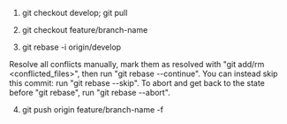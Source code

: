 1. git checkout develop; git pull

2. git checkout feature/branch-name
3. git rebase -i origin/develop

  Resolve all conflicts manually, mark them as resolved with
  "git add/rm <conflicted_files>", then run "git rebase --continue".
  You can instead skip this commit: run "git rebase --skip".
  To abort and get back to the state before "git rebase", run "git rebase --abort".

4. git push origin feature/branch-name -f
